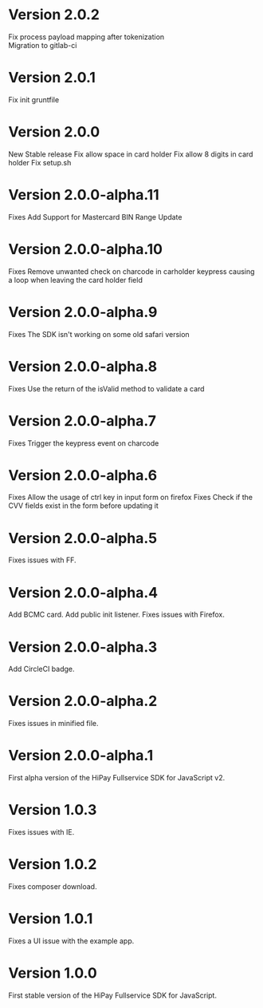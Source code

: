 # Version 2.0.2
Fix process payload mapping after tokenization  
Migration to gitlab-ci  

# Version 2.0.1
Fix init gruntfile

# Version 2.0.0
New Stable release
Fix allow space in card holder
Fix allow 8 digits in card holder
Fix setup.sh

# Version 2.0.0-alpha.11
Fixes Add Support for Mastercard BIN Range Update

# Version 2.0.0-alpha.10
Fixes Remove unwanted check on charcode in carholder keypress causing a loop when leaving the card holder field

# Version 2.0.0-alpha.9
Fixes The SDK isn't working on some old safari version

# Version 2.0.0-alpha.8
Fixes Use the return of the isValid method to validate a card

# Version 2.0.0-alpha.7
Fixes Trigger the keypress event on charcode

# Version 2.0.0-alpha.6
Fixes Allow the usage of ctrl key in input form on firefox
Fixes Check if the CVV fields exist in the form before updating it

# Version 2.0.0-alpha.5
Fixes issues with FF.

# Version 2.0.0-alpha.4
Add BCMC card.
Add public init listener.
Fixes issues with Firefox.

# Version 2.0.0-alpha.3
Add CircleCI badge.

# Version 2.0.0-alpha.2
Fixes issues in minified file.

# Version 2.0.0-alpha.1
First alpha version of the HiPay Fullservice SDK for JavaScript v2.

# Version 1.0.3
Fixes issues with IE.

# Version 1.0.2
Fixes composer download.

# Version 1.0.1
Fixes a UI issue with the example app.

# Version 1.0.0
First stable version of the HiPay Fullservice SDK for JavaScript.

